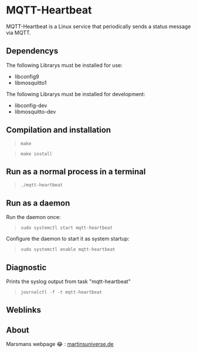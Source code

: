 # MQTT-Heartbeat

MQTT-Heartbeat is a Linux service that periodically sends a status message via MQTT. 

## Dependencys

The following Librarys must be installed for use:

* libconfig9
* libmosquitto1

The following Librarys must be installed for development:

* libconfig-dev
* libmosquitto-dev


## Compilation and installation

>`make`

>`make install`

## Run as a normal process in a terminal

>`./mqtt-heartbeat`

## Run as a daemon

Run the daemon once:
>`sudo systemctl start mqtt-heartbeat`

Configure the daemon to start it as system startup:
>`sudo systemctl enable mqtt-heartbeat`  

## Diagnostic

Prints the syslog output from task "mqtt-heartbeat"

>`journalctl -f -t mqtt-heartbeat`

## Weblinks


## About

Marsmans webpage :joy: : [martinsuniverse.de](https://martinsuniverse.de)
